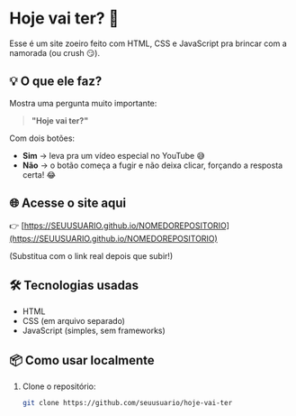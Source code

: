 # Hoje vai ter? 👀

Esse é um site zoeiro feito com HTML, CSS e JavaScript pra brincar com a namorada (ou crush 😏).

## 💡 O que ele faz?

Mostra uma pergunta muito importante:

> **"Hoje vai ter?"**

Com dois botões:

- **Sim** → leva pra um vídeo especial no YouTube 😅  
- **Não** → o botão começa a fugir e não deixa clicar, forçando a resposta certa! 😂

## 🌐 Acesse o site aqui

👉 [https://SEUUSUARIO.github.io/NOMEDOREPOSITORIO](https://SEUUSUARIO.github.io/NOMEDOREPOSITORIO)

(Substitua com o link real depois que subir!)

## 🛠 Tecnologias usadas

- HTML
- CSS (em arquivo separado)
- JavaScript (simples, sem frameworks)

## 📦 Como usar localmente

1. Clone o repositório:
   ```bash
   git clone https://github.com/seuusuario/hoje-vai-ter

